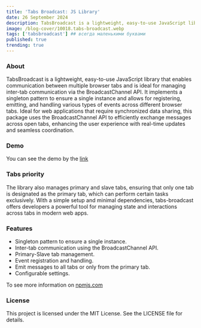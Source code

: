 ```yaml
---
title: 'Tabs Broadcast: JS Library'
date: 26 September 2024
description: TabsBroadcast is a lightweight, easy-to-use JavaScript library that enables communication between multiple browser tabs.
image: /blog-cover/10018.tabs-broadcast.webp
tags: ['tabsbroadcast'] ## всегда маленькими буквами
published: true
trending: true
---
```


### About

TabsBroadcast is a lightweight, easy-to-use JavaScript library that enables communication between multiple browser tabs and is ideal for managing inter-tab communication via the BroadcastChannel API. It implements a singleton pattern to ensure a single instance and allows for registering, emitting, and handling various types of events across different browser tabs. Ideal for web applications that require synchronized data sharing, this package uses the BroadcastChannel API to efficiently exchange messages across open tabs, enhancing the user experience with real-time updates and seamless coordination.

### Demo

You can see the demo by the [link](https://tabs-broadcast.ravy.pro/)

### Tabs priority

The library also manages primary and slave tabs, ensuring that only one tab is designated as the primary tab, which can perform certain tasks exclusively. With a simple setup and minimal dependencies, tabs-broadcast offers developers a powerful tool for managing state and interactions across tabs in modern web apps.

### Features

- Singleton pattern to ensure a single instance.
- Inter-tab communication using the BroadcastChannel API.
- Primary-Slave tab management.
- Event registration and handling.
- Emit messages to all tabs or only from the primary tab.
- Configurable settings.

To see more information on [npmjs.com](https://www.npmjs.com/package/tabs-broadcast/)

### License

This project is licensed under the MIT License. See the LICENSE file for details.
